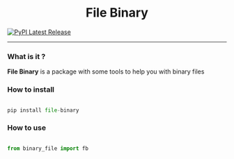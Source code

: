 <div align="center">
  <h1>File Binary</h1>
</div>

[![PyPI Latest Release](https://img.shields.io/pypi/v/pandas.svg)](https://pypi.org/project/file-binary)

---
### What is it ?

**File Binary** is a package with some tools to help you with binary files

### How to install

```py

pip install file-binary

```
### How to use

```py

from binary_file import fb

```